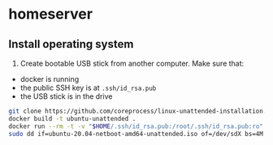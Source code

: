 # homeserver

## Install operating system

1. Create bootable USB stick from another computer. Make sure that:

- docker is running
- the public SSH key is at `.ssh/id_rsa.pub`
- the USB stick is in the drive

```sh
git clone https://github.com/coreprocess/linux-unattended-installation.git
docker build -t ubuntu-unattended .
docker run --rm -t -v "$HOME/.ssh/id_rsa.pub:/root/.ssh/id_rsa.pub:ro" -v "$(pwd):/iso" ubuntu-unattended 20.04
sudo dd if=ubuntu-20.04-netboot-amd64-unattended.iso of=/dev/sdX bs=4M status=progress
```
